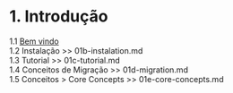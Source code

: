 # 1. Introdução      
  1.1 [Bem vindo](#/01a-welcome.md)      
  1.2 Instalação >> 01b-instalation.md      
  1.3 Tutorial >> 01c-tutorial.md      
  1.4 Conceitos de Migração >> 01d-migration.md       
  1.5 Conceitos > Core Concepts >> 01e-core-concepts.md         
